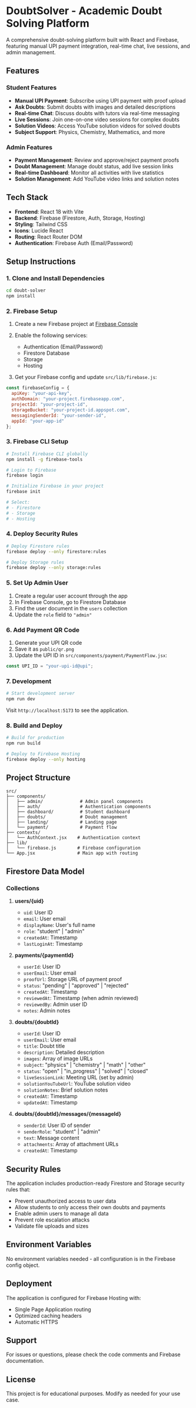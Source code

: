 # DoubtSolver - Academic Doubt Solving Platform

A comprehensive doubt-solving platform built with React and Firebase, featuring manual UPI payment integration, real-time chat, live sessions, and admin management.

## Features

### Student Features
- **Manual UPI Payment**: Subscribe using UPI payment with proof upload
- **Ask Doubts**: Submit doubts with images and detailed descriptions
- **Real-time Chat**: Discuss doubts with tutors via real-time messaging
- **Live Sessions**: Join one-on-one video sessions for complex doubts
- **Solution Videos**: Access YouTube solution videos for solved doubts
- **Subject Support**: Physics, Chemistry, Mathematics, and more

### Admin Features
- **Payment Management**: Review and approve/reject payment proofs
- **Doubt Management**: Manage doubt status, add live session links
- **Real-time Dashboard**: Monitor all activities with live statistics
- **Solution Management**: Add YouTube video links and solution notes

## Tech Stack

- **Frontend**: React 18 with Vite
- **Backend**: Firebase (Firestore, Auth, Storage, Hosting)
- **Styling**: Tailwind CSS
- **Icons**: Lucide React
- **Routing**: React Router DOM
- **Authentication**: Firebase Auth (Email/Password)

## Setup Instructions

### 1. Clone and Install Dependencies

```bash
cd doubt-solver
npm install
```

### 2. Firebase Setup

1. Create a new Firebase project at [Firebase Console](https://console.firebase.google.com)
2. Enable the following services:
   - Authentication (Email/Password)
   - Firestore Database
   - Storage
   - Hosting

3. Get your Firebase config and update `src/lib/firebase.js`:

```javascript
const firebaseConfig = {
  apiKey: "your-api-key",
  authDomain: "your-project.firebaseapp.com",
  projectId: "your-project-id",
  storageBucket: "your-project-id.appspot.com",
  messagingSenderId: "your-sender-id",
  appId: "your-app-id"
};
```

### 3. Firebase CLI Setup

```bash
# Install Firebase CLI globally
npm install -g firebase-tools

# Login to Firebase
firebase login

# Initialize Firebase in your project
firebase init

# Select:
# - Firestore
# - Storage
# - Hosting
```

### 4. Deploy Security Rules

```bash
# Deploy Firestore rules
firebase deploy --only firestore:rules

# Deploy Storage rules
firebase deploy --only storage:rules
```

### 5. Set Up Admin User

1. Create a regular user account through the app
2. In Firebase Console, go to Firestore Database
3. Find the user document in the `users` collection
4. Update the `role` field to `"admin"`

### 6. Add Payment QR Code

1. Generate your UPI QR code
2. Save it as `public/qr.png`
3. Update the UPI ID in `src/components/payment/PaymentFlow.jsx`:

```javascript
const UPI_ID = "your-upi-id@upi";
```

### 7. Development

```bash
# Start development server
npm run dev
```

Visit `http://localhost:5173` to see the application.

### 8. Build and Deploy

```bash
# Build for production
npm run build

# Deploy to Firebase Hosting
firebase deploy --only hosting
```

## Project Structure

```
src/
├── components/
│   ├── admin/              # Admin panel components
│   ├── auth/               # Authentication components
│   ├── dashboard/          # Student dashboard
│   ├── doubts/             # Doubt management
│   ├── landing/            # Landing page
│   └── payment/            # Payment flow
├── contexts/
│   └── AuthContext.jsx    # Authentication context
├── lib/
│   └── firebase.js        # Firebase configuration
└── App.jsx                # Main app with routing
```

## Firestore Data Model

### Collections

1. **users/{uid}**
   - `uid`: User ID
   - `email`: User email
   - `displayName`: User's full name
   - `role`: "student" | "admin"
   - `createdAt`: Timestamp
   - `lastLoginAt`: Timestamp

2. **payments/{paymentId}**
   - `userId`: User ID
   - `userEmail`: User email
   - `proofUrl`: Storage URL of payment proof
   - `status`: "pending" | "approved" | "rejected"
   - `createdAt`: Timestamp
   - `reviewedAt`: Timestamp (when admin reviewed)
   - `reviewedBy`: Admin user ID
   - `notes`: Admin notes

3. **doubts/{doubtId}**
   - `userId`: User ID
   - `userEmail`: User email
   - `title`: Doubt title
   - `description`: Detailed description
   - `images`: Array of image URLs
   - `subject`: "physics" | "chemistry" | "math" | "other"
   - `status`: "open" | "in_progress" | "solved" | "closed"
   - `liveSessionLink`: Meeting URL (set by admin)
   - `solutionYouTubeUrl`: YouTube solution video
   - `solutionNotes`: Brief solution notes
   - `createdAt`: Timestamp
   - `updatedAt`: Timestamp

4. **doubts/{doubtId}/messages/{messageId}**
   - `senderId`: User ID of sender
   - `senderRole`: "student" | "admin"
   - `text`: Message content
   - `attachments`: Array of attachment URLs
   - `createdAt`: Timestamp

## Security Rules

The application includes production-ready Firestore and Storage security rules that:

- Prevent unauthorized access to user data
- Allow students to only access their own doubts and payments
- Enable admin users to manage all data
- Prevent role escalation attacks
- Validate file uploads and sizes

## Environment Variables

No environment variables needed - all configuration is in the Firebase config object.

## Deployment

The application is configured for Firebase Hosting with:

- Single Page Application routing
- Optimized caching headers
- Automatic HTTPS

## Support

For issues or questions, please check the code comments and Firebase documentation.

## License

This project is for educational purposes. Modify as needed for your use case.